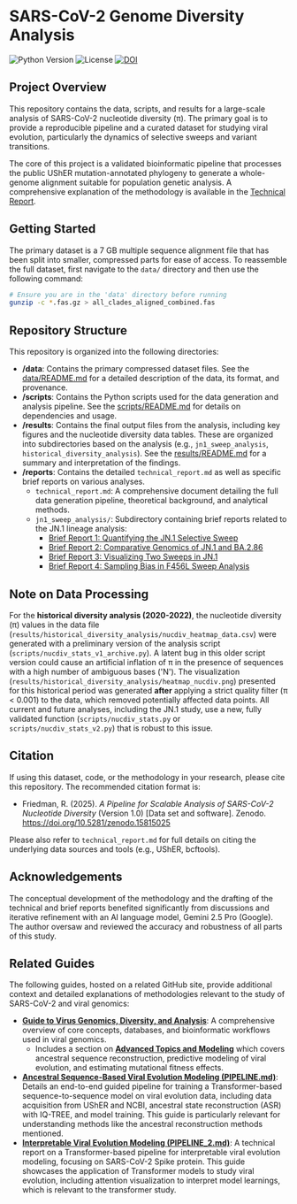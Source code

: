 # SARS-CoV-2 Genome Diversity Analysis

![Python Version](https://img.shields.io/badge/python-3.7+-blue.svg)
![License](https://img.shields.io/badge/License-MIT-yellow.svg)
[![DOI](https://zenodo.org/badge/DOI/10.5281/zenodo.15815024.svg)](https://doi.org/10.5281/zenodo.15815024)

## Project Overview

This repository contains the data, scripts, and results for a large-scale analysis of SARS-CoV-2 nucleotide diversity (π). The primary goal is to provide a reproducible pipeline and a curated dataset for studying viral evolution, particularly the dynamics of selective sweeps and variant transitions.

The core of this project is a validated bioinformatic pipeline that processes the public UShER mutation-annotated phylogeny to generate a whole-genome alignment suitable for population genetic analysis. A comprehensive explanation of the methodology is available in the [Technical Report](./reports/technical_report.md).

## Getting Started

The primary dataset is a 7 GB multiple sequence alignment file that has been split into smaller, compressed parts for ease of access. To reassemble the full dataset, first navigate to the `data/` directory and then use the following command:

```bash
# Ensure you are in the 'data' directory before running
gunzip -c *.fas.gz > all_clades_aligned_combined.fas
```

## Repository Structure

This repository is organized into the following directories:

*   **/data**: Contains the primary compressed dataset files. See the [data/README.md](./data/README.md) for a detailed description of the data, its format, and provenance.
*   **/scripts**: Contains the Python scripts used for the data generation and analysis pipeline. See the [scripts/README.md](./scripts/README.md) for details on dependencies and usage.
*   **/results**: Contains the final output files from the analysis, including key figures and the nucleotide diversity data tables. These are organized into subdirectories based on the analysis (e.g., `jn1_sweep_analysis`, `historical_diversity_analysis`). See the [results/README.md](./results/README.md) for a summary and interpretation of the findings.
*   **/reports**: Contains the detailed `technical_report.md` as well as specific brief reports on various analyses.
    *   `technical_report.md`: A comprehensive document detailing the full data generation pipeline, theoretical background, and analytical methods.
    *   `jn1_sweep_analysis/`: Subdirectory containing brief reports related to the JN.1 lineage analysis:
        *   [Brief Report 1: Quantifying the JN.1 Selective Sweep](./reports/jn1_sweep_analysis/brief_report_1.md)
        *   [Brief Report 2: Comparative Genomics of JN.1 and BA.2.86](./reports/jn1_sweep_analysis/brief_report_2.md)
        *   [Brief Report 3: Visualizing Two Sweeps in JN.1](./reports/jn1_sweep_analysis/brief_report_3.md)
        *   [Brief Report 4: Sampling Bias in F456L Sweep Analysis](./reports/jn1_sweep_analysis/brief_report_4.md)

## Note on Data Processing

For the **historical diversity analysis (2020-2022)**, the nucleotide diversity (π) values in the data file (`results/historical_diversity_analysis/nucdiv_heatmap_data.csv`) were generated with a preliminary version of the analysis script (`scripts/nucdiv_stats_v1_archive.py`). A latent bug in this older script version could cause an artificial inflation of π in the presence of sequences with a high number of ambiguous bases ('N'). The visualization (`results/historical_diversity_analysis/heatmap_nucdiv.png`) presented for this historical period was generated **after** applying a strict quality filter (π < 0.001) to the data, which removed potentially affected data points. All current and future analyses, including the JN.1 study, use a new, fully validated function (`scripts/nucdiv_stats.py` or `scripts/nucdiv_stats_v2.py`) that is robust to this issue.

## Citation

If using this dataset, code, or the methodology in your research, please cite this repository. The recommended citation format is:

*   Friedman, R. (2025). *A Pipeline for Scalable Analysis of SARS-CoV-2 Nucleotide Diversity* (Version 1.0) [Data set and software]. Zenodo. https://doi.org/10.5281/zenodo.15815025

Please also refer to `technical_report.md` for full details on citing the underlying data sources and tools (e.g., UShER, bcftools).

## Acknowledgements

The conceptual development of the methodology and the drafting of the technical and brief reports benefited significantly from discussions and iterative refinement with an AI language model, Gemini 2.5 Pro (Google). The author oversaw and reviewed the accuracy and robustness of all parts of this study.

## Related Guides

The following guides, hosted on a related GitHub site, provide additional context and detailed explanations of methodologies relevant to the study of SARS-CoV-2 and viral genomics:

*   **[Guide to Virus Genomics, Diversity, and Analysis](https://github.com/bob-friedman/EvolCat-Python/blob/main/guides/virus_genomics_guide.md)**: A comprehensive overview of core concepts, databases, and bioinformatic workflows used in viral genomics.
    *   Includes a section on **[Advanced Topics and Modeling](https://github.com/bob-friedman/EvolCat-Python/blob/main/guides/virus_genomics_guide.md#advanced-topics-and-modeling)** which covers ancestral sequence reconstruction, predictive modeling of viral evolution, and estimating mutational fitness effects.
*   **[Ancestral Sequence-Based Viral Evolution Modeling (PIPELINE.md)](https://github.com/bob-friedman/EvolCat-Python/blob/main/guides/PIPELINE.md)**: Details an end-to-end guided pipeline for training a Transformer-based sequence-to-sequence model on viral evolution data, including data acquisition from UShER and NCBI, ancestral state reconstruction (ASR) with IQ-TREE, and model training. This guide is particularly relevant for understanding methods like the ancestral reconstruction methods mentioned.
*   **[Interpretable Viral Evolution Modeling (PIPELINE_2.md)](https://github.com/bob-friedman/EvolCat-Python/blob/main/guides/PIPELINE_2.md)**: A technical report on a Transformer-based pipeline for interpretable viral evolution modeling, focusing on SARS-CoV-2 Spike protein. This guide showcases the application of Transformer models to study viral evolution, including attention visualization to interpret model learnings, which is relevant to the transformer study.
